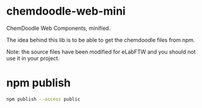 # chemdoodle-web-mini

ChemDoodle Web Components, minified.

The idea behind this lib is to be able to get the chemdoodle files from npm.

Note: the source files have been modified for eLabFTW and you should not use it in your project.

# npm publish

~~~bash
npm publish --access public
~~~
